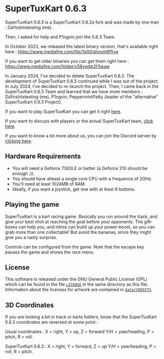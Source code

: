 # SuperTuxKart 0.6.3 
SuperTuxKart 0.6.3 is a SuperTuxKart 0.6.2a fork
and was made by one man : DaYoshiistesting (me).

Then, I asked for help and P1ngvin join the 0.6.3 Team.

In October 2023, we released the latest binary version, 
that's available right here :
https://www.mediafire.com/file/1q0l2ghzom6f5yq

If you want to get older binaries you can get them right here :
https://www.mediafire.com/folder/y58ywbk2f3waw

In January 2024, I've decided to delete SuperTuxKart 0.6.3.
The development of SuperTuxKart 0.6.3 continued while I was out
of the project. In July 2024, I've decided to re-launch the project.
Then, I came back in the SuperTuxKart 0.6.3 Team and learned that we have
more members : DaYoshiistesting (me), P1ngvin, PeppermintPatty (leader of the
"alternative" SuperTuxKart 0.6.3 Project).

If you want to play SuperTuxKart you can get it right [here](http://supertuxkart.sourceforge.net).

If you want to discuss with players or the actual SuperTuxKart team, 
[click here](http://supertuxkart.sourceforge.net/forum).

If you want to know a bit more about us, you can join the Discord server by [clicking here](https://discord.gg/gW5sRXSzMe).

## Hardware Requirements 
* You will need a Geforce 7300LE or better (a Geforce 210 should be enough :)).
* You should have atleast a single core CPU with a frequence of 2GHz.
* You'll need at least 1024MB of RAM. 
* Ideally, if you want a joystick, get one with at least 6 buttons.

## Playing the game 
SuperTuxKart is a kart racing game. Basically you run around the track,
and give your best shot at reaching the goal before your opponents. The 
gift-boxes can help you, and nitros can build up your power-boost, 
so you can grab more than one collectable! But avoid the bananas,
since they might give you a nasty surprise.

Controls can be configured from the game.
Note that the escape key pauses the game and shows the race menu.

## License
This software is released under the GNU General Public License (GPL) which
can be found in the file [`LICENSE`](/LICENSE) in the same directory as this file.
Information about the licenses for artwork are contained in [`data/CREDITS`](/data/CREDITS).

## 3D Coordinates
If you are looking a bit in track or karts folders, know that the SuperTuxKart 0.6.3 coordinates are reversed at some point :

Usual coordinates : X = right, Y = up, Z = forward Y/H = yaw/heading, P = pitch, R = roll.

SuperTuxKart 0.6.3 : X = right, Y = forward, Z = up Y/H = yaw/heading, P = roll, R = pitch.
 

